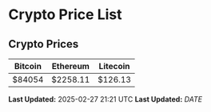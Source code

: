 # Crypto Price List

## Crypto Prices
| Bitcoin | Ethereum | Litecoin |
| ------- | -------- | -------- |
| $84054 | $2258.11 | $126.13 |
**Last Updated:** 2025-02-27 21:21 UTC
**Last Updated:** $DATE$
